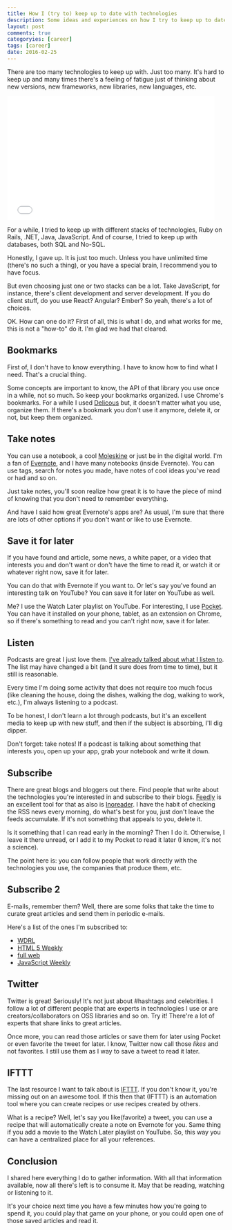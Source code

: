 ```yaml
---
title: How I (try to) keep up to date with technologies
description: Some ideas and experiences on how I try to keep up to date with technologies.
layout: post
comments: true
categoryies: [career]
tags: [career]
date: 2016-02-25
---
```

There are too many technologies to keep up with. Just too many. It's hard to keep up and many times there's a feeling of fatigue just of thinking about new versions, new frameworks, new libraries, new languages, etc.

<iframe src="//giphy.com/embed/PPW6LRDNhegRG?html5=true" width="480" height="286" frameBorder="0" class="giphy-embed" allowFullScreen></iframe><p><a href="http://giphy.com/gifs/overwhelmed-joseph-gordon-levit-PPW6LRDNhegRG"></a></p>

For a while, I tried to keep up with different stacks of technologies, Ruby on Rails, .NET, Java, JavaScript. And of course, I tried to keep up with databases, both SQL and No-SQL.

Honestly, I gave up. It is just too much. Unless you have unlimited time (there's no such a thing), or you have a special brain, I recommend you to have focus.

But even choosing just one or two stacks can be a lot. Take JavaScript, for instance, there's client development and server development. If you do client stuff, do you use React? Angular? Ember? So yeah, there's a lot of choices.

OK. How can one do it? First of all, this is what I do, and what works for me, this is not a "how-to" do it. I'm glad we had that cleared.

## Bookmarks

First of, I don't have to know everything. I have to know how to find what I need. That's a crucial thing. 

Some concepts are important to know, the API of that library you use once in a while, not so much. So keep your bookmarks organized. I use Chrome's bookmarks. For a while I used [Delicous](https://delicious.com/) but, it doesn't matter what you use, organize them. If there's a bookmark you don't use it anymore, delete it, or not, but keep them organized.

## Take notes

You can use a notebook, a cool [Moleskine](http://www.moleskine.com/en/) or just be in the digital world. I'm a fan of [Evernote](https://evernote.com/), and I have many notebooks (inside Evernote). You can use tags, search for notes you made,  have notes of cool ideas you've read or had and so on. 

Just take notes, you'll soon realize how great it is to have the piece of mind of knowing that you don't need to remember everything.

And have I said how great Evernote's apps are? As usual, I'm sure that there are lots of other options if you don't want or like to use Evernote.

## Save it for later

If you have found and article, some news, a white paper, or a video that interests you and don't want or don't have the time to read it,  or watch it or whatever right now, save it for later. 

You can do that with Evernote if you want to. Or let's say you've found an interesting talk on YouTube? You can save it for later on YouTube as well.

Me? I use the Watch Later playlist on YouTube. For interesting, I use [Pocket](https://getpocket.com/). You can have it installed on your phone, tablet, as an extension on Chrome, so if there's something to read and you can't right now, save it for later.

<script async src="//pagead2.googlesyndication.com/pagead/js/adsbygoogle.js"></script>
<!-- Responsive content -->
<ins class="adsbygoogle"
     style="display:block"
     data-ad-client="ca-pub-1865353648221711"
     data-ad-slot="8499334570"
     data-ad-format="auto"></ins>
<script>
(adsbygoogle = window.adsbygoogle || []).push({});
</script> 

## Listen

Podcasts are great I just love them. [I've already talked about what I listen to](http://templecoding.com/blog/2015/10/06/whats-on-my-playlist-podcasts-i-listen-to/). The list may have changed a bit (and it sure does from time to time), but it still is reasonable.

Every time I'm doing some activity that does not require too much focus (like cleaning the house, doing the dishes, walking the dog, walking to work, etc.), I'm always listening to a podcast.

To be honest, I don't learn a lot through podcasts, but it's an excellent media to keep up with new stuff, and then if the subject is absorbing, I'll dig dipper.

Don't forget: take notes! If a podcast is talking about something that interests you, open up your app, grab your notebook and write it down.

## Subscribe

There are great blogs and bloggers out there. Find people that write about the technologies you're interested in and subscribe to their blogs. [Feedly](https://feedly.com/) is an excellent tool for that as also is [Inoreader](https://www.inoreader.com). I have the habit of checking the RSS news every morning, do what's best for you, just don't leave the feeds accumulate. If it's not something that appeals to you, delete it.

Is it something that I can read early in the morning? Then I do it. Otherwise, I leave it there unread, or I add it to my Pocket to read it later (I know, it's not a science).

The point here is: you can follow people that work directly with the technologies you use, the companies that produce them, etc.

## Subscribe 2

E-mails, remember them? Well, there are some folks that take the time to curate great articles and send them in periodic e-mails.

Here's a list of the ones I'm subscribed to:

- [WDRL](https://wdrl.info/)
- [HTML 5 Weekly](http://html5weekly.com/)
- [full web](http://fullweb.io/)
- [JavaScript Weekly](http://javascriptweekly.com/)

## Twitter

Twitter is great! Seriously! It's not just about #hashtags and celebrities. I follow a lot of different people that are experts in technologies I use or are creators/collaborators on OSS libraries and so on. Try it! There're a lot of experts that share links to great articles. 

Once more, you can read those articles or save them for later using Pocket or even favorite the tweet for later. I know, Twitter now call those *likes* and not favorites. I still use them as I way to save a tweet to read it later.

## IFTTT

The last resource I want to talk about is [IFTTT](https://ifttt.com/). If you don't know it, you're missing out on an awesome tool. If this then that (IFTTT) is an automation tool where you can create recipes or use recipes created by others.

What is a recipe? Well, let's say you like(favorite) a tweet, you can use a recipe that will automatically create a note on Evernote for you. Same thing if you add a movie to the Watch Later playlist on YouTube. So, this way you can have a centralized place for all your references. 

## Conclusion

I shared here everything I do to gather information. With all that information available, now all there's left is to consume it. May that be reading, watching or listening to it. 

It's your choice next time you have a few minutes how you're going to spend it, you could play that game on your phone, or you could open one of those saved articles and read it.
